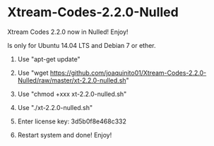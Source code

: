 # Xtream-Codes-2.2.0-Nulled
Xtream Codes 2.2.0 now in Nulled! Enjoy!

Is only for Ubuntu 14.04 LTS and Debian 7 or ether.

1. Use "apt-get update"

2. Use "wget https://github.com/joaquinito01/Xtream-Codes-2.2.0-Nulled/raw/master/xt-2.2.0-nulled.sh"

3. Use "chmod +xxx xt-2.2.0-nulled.sh"

4. Use "./xt-2.2.0-nulled.sh"

5. Enter license key: 3d5b0f8e468c332

6. Restart system and done! Enjoy!
